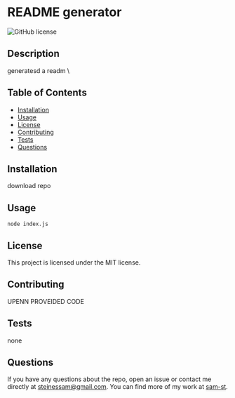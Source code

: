 # README generator
![GitHub license](https://img.shields.io/badge/License-MIT-blue.svg)

## Description

generatesd a readm \

## Table of Contents

* [Installation](#installation)
* [Usage](#usage)
* [License](#license)
* [Contributing](#contributing)
* [Tests](#tests)
* [Questions](#questions)

## Installation

download repo

## Usage

```node index.js```

## License

This project is licensed under the MIT license.

## Contributing

UPENN PROVEIDED CODE

## Tests

none

## Questions

If you have any questions about the repo, open an issue or contact me directly at steinessam@gmail.com. You can find more of my work at [sam-st](https://github.com/sam-st/).
